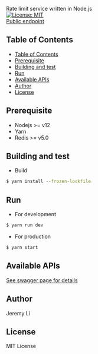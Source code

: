 Rate limit service written in Node.js    
[![License: MIT](https://img.shields.io/badge/License-MIT-yellow.svg)](https://opensource.org/licenses/MIT)  
[Public endpoint](https://rate-limit-node-service.herokuapp.com)

## Table of Contents
- [Table of Contents](#table-of-contents)
- [Prerequisite](#prerequisite)
- [Building and test](#building-and-test)
- [Run](#run)
- [Available APIs](#available-apis)
- [Author](#author)
- [License](#license)

Prerequisite
-----
* Nodejs >= v12
* Yarn
* Redis >= v5.0

Building and test
-----

* Build
  
```bash
$ yarn install --frozen-lockfile
```

Run
-----

* For development

```bash
$ yarn run dev
```

* For production

```bash
$ yarn start
```

Available APIs
-----

[See swagger page for details](https://rate-limit-node-service.herokuapp.com/api-docs)

Author
-----
Jeremy Li

License
-----
MIT License
